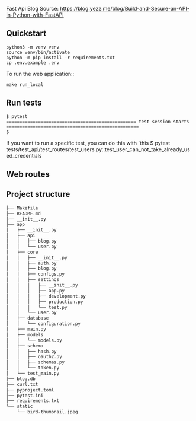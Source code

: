 Fast Api Blog
Source: https://blog.yezz.me/blog/Build-and-Secure-an-API-in-Python-with-FastAPI

## Quickstart

    python3 -m venv venv
    source venv/bin/activate
    python -m pip install -r requirements.txt
    cp .env.example .env

To run the web application::

    make run_local

## Run tests

    $ pytest
    ================================================= test session starts ==================================================
    $

If you want to run a specific test, you can do this with `this
$ pytest tests/test_api/test_routes/test_users.py::test_user_can_not_take_already_used_credentials

## Web routes

## Project structure

```sh
├── Makefile
├── README.md
├── __init__.py
├── app
│   ├── __init__.py
│   ├── api
│   │   ├── blog.py
│   │   └── user.py
│   ├── core
│   │   ├── __init__.py
│   │   ├── auth.py
│   │   ├── blog.py
│   │   ├── configs.py
│   │   ├── settings
│   │   │   ├── __init__.py
│   │   │   ├── app.py
│   │   │   ├── development.py
│   │   │   ├── production.py
│   │   │   └── test.py
│   │   └── user.py
│   ├── database
│   │   └── configuration.py
│   ├── main.py
│   ├── models
│   │   └── models.py
│   ├── schema
│   │   ├── hash.py
│   │   ├── oauth2.py
│   │   ├── schemas.py
│   │   └── token.py
│   └── test_main.py
├── blog.db
├── curl.txt
├── pyproject.toml
├── pytest.ini
├── requirements.txt
└── static
    └── bird-thumbnail.jpeg
```
